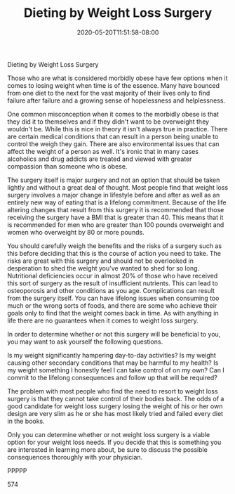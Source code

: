﻿---
title: "Dieting by Weight Loss Surgery"
date: 2020-05-20T11:51:58-08:00
description: "TXT Tips for Web Success"
featured_image: "/images/TXT.jpg"
tags: ["TXT"]
---

Dieting by Weight Loss Surgery

Those who are what is considered morbidly obese have few options when it comes to losing weight when time is of the essence. Many have bounced from one diet to the next for the vast majority of their lives only to find failure after failure and a growing sense of hopelessness and helplessness.

One common misconception when it comes to the morbidly obese is that they did it to themselves and if they didn't want to be overweight they wouldn't be. While this is nice in theory it isn't always true in practice. There are certain medical conditions that can result in a person being unable to control the weigh they gain. There are also environmental issues that can affect the weight of a person as well. It's ironic that in many cases alcoholics and drug addicts are treated and viewed with greater compassion than someone who is obese. 

The surgery itself is major surgery and not an option that should be taken lightly and without a great deal of thought. Most people find that weight loss surgery involves a major change in lifestyle before and after as well as an entirely new way of eating that is a lifelong commitment. Because of the life altering changes that result from this surgery it is recommended that those receiving the surgery have a BMI that is greater than 40. This means that it is recommended for men who are greater than 100 pounds overweight and women who overweight by 80 or more pounds. 

You should carefully weigh the benefits and the risks of a surgery such as this before deciding that this is the course of action you need to take. The risks are great with this surgery and should not be overlooked in desperation to shed the weight you've wanted to shed for so long. Nutritional deficiencies occur in almost 20% of those who have received this sort of surgery as the result of insufficient nutrients. This can lead to osteoporosis and other conditions as you age. Complications can result from the surgery itself. You can have lifelong issues when consuming too much or the wrong sorts of foods, and there are some who achieve their goals only to find that the weight comes back in time. As with anything in life there are no guarantees when it comes to weight loss surgery.

In order to determine whether or not this surgery will be beneficial to you, you may want to ask yourself the following questions.

Is my weight significantly hampering day-to-day activities?
Is my weight causing other secondary conditions that may be harmful to my health?
Is my weight something I honestly feel I can take control of on my own?
Can I commit to the lifelong consequences and follow up that will be required?

The problem with most people who find the need to resort to weight loss surgery is that they cannot take control of their bodies back. The odds of a good candidate for weight loss surgery losing the weight of his or her own design are very slim as he or she has most likely tried and failed every diet in the books. 

Only you can determine whether or not weight loss surgery is a viable option for your weight loss needs. If you decide that this is something you are interested in learning more about, be sure to discuss the possible consequences thoroughly with your physician. 

PPPPP

574

